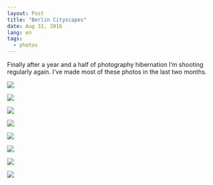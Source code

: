 ```yaml
---
layout: Post
title: "Berlin Cityscapes"
date: Aug 31, 2016
lang: en
tags:
  - photos
---
```


Finally after a year and a half of photography hibernation I’m shooting regularly again. I’ve made most of these photos in the last two months.

![](photo://2016-08-06_8082_Artem_Sapegin)

<!--more-->

![](photo://2015-07-19_5363_Artem_Sapegin)

![](photo://2016-04-10_6336_Artem_Sapegin)

![](photo://2016-07-23_7911_Artem_Sapegin)

![](photo://2016-07-23_7948_Artem_Sapegin)

![](photo://2016-07-30_7979_Artem_Sapegin)

![](photo://2016-08-06_8098_Artem_Sapegin)

![](photo://2016-08-28_8239_Artem_Sapegin)
